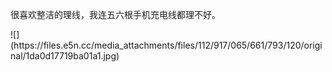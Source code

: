 <p>很喜欢整洁的理线，我连五六根手机充电线都理不好。</p>
![](https://files.e5n.cc/media_attachments/files/112/917/065/661/793/120/original/1da0d17719ba01a1.jpg)